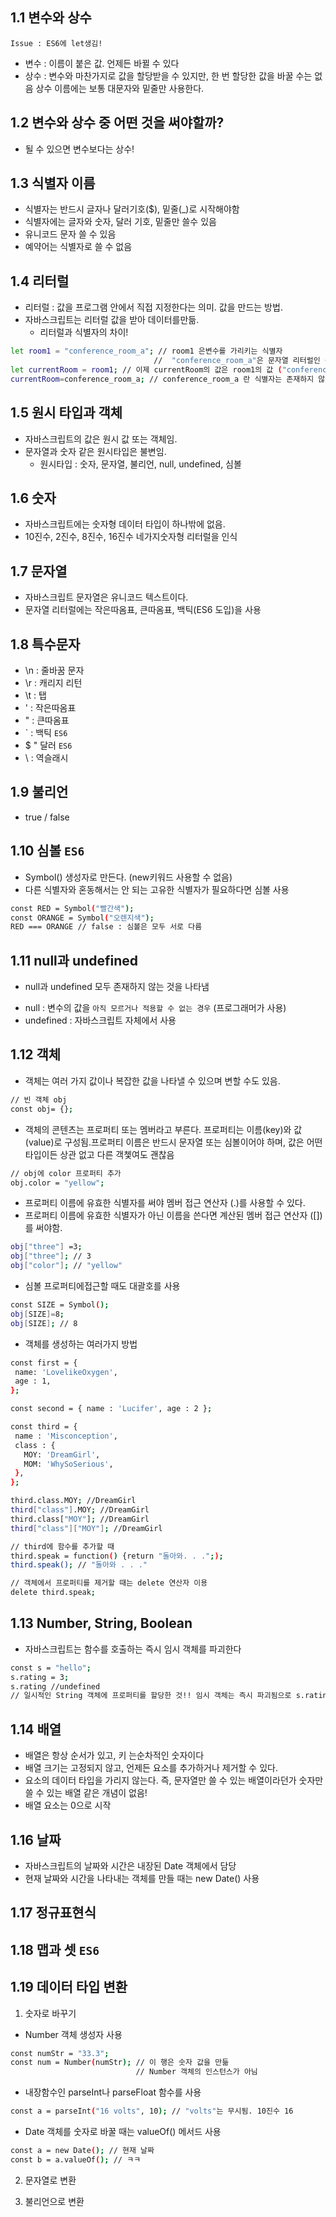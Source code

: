 ## 1.1 변수와 상수
`Issue : ES6에 let생김!`
- 변수 : 이름이 붙은 값. 언제든 바뀔 수 있다
- 상수 : 변수와 마찬가지로 값을 할당받을 수 있지만, 한 번 할당한 값을 바꿀 수는 없음 상수 이름에는 보통 대문자와 밑줄만 사용한다.

## 1.2 변수와 상수 중 어떤 것을 써야할까?

- 될 수 있으면 변수보다는 상수!


## 1.3 식별자 이름
- 식별자는 반드시 글자나 달러기호($), 밑줄(_)로 시작해야함
- 식별자에는 글자와 숫자, 달러 기호, 밑줄만 쓸수 있음
- 유니코드 문자 쓸 수 있음
- 예약어는 식별자로 쓸 수 없음

## 1.4 리터럴
 - 리터럴 : 값을 프로그램 안에서 직접 지정한다는 의미. 값을 만드는 방법.
 - 자바스크립트는 리터럴 값을 받아 데이터를만듦.
   * 리터럴과 식별자의 차이!

```sh
let room1 = "conference_room_a"; // room1 은변수를 가리키는 식별자
                                //  "conference_room_a"은 문자열 리터럴인 동시에 room1의 값
let currentRoom = room1; // 이제 currentRoom의 값은 room1의 값 ("conference_room_a")와 같음
currentRoom=conference_room_a; // conference_room_a 란 식별자는 존재하지 않음!
```

## 1.5 원시 타입과 객체
 - 자바스크립트의 값은 원시 값 또는 객체임.
 - 문자열과 숫자 같은 원시타입은 불변임.
   * 원시타입 : 숫자, 문자열, 불리언, null, undefined, 심볼

## 1.6 숫자
 - 자바스크립트에는 숫자형 데이터 타입이 하나밖에 없음.
 - 10진수, 2진수, 8진수, 16진수 네가지숫자형 리터럴을 인식


## 1.7 문자열
 - 자바스크립트 문자열은 유니코드 텍스트이다.
 - 문자열 리터럴에는 작은따옴표, 큰따옴표, 백틱(ES6 도입)을 사용

## 1.8 특수문자
 - \n : 줄바꿈 문자
 - \r : 캐리지 리턴
 - \t : 탭
 - \' : 작은따옴표
 - \" : 큰따옴표
 - \` : 백틱 `ES6`
 - \$ " 달러 `ES6`
 - \\ : 역슬래시
 
## 1.9 불리언
 - true / false
 
## 1.10 심볼 `ES6`
 - Symbol() 생성자로 만든다. (new키워드 사용할 수 없음)
 - 다른 식별자와 혼동해서는 안 되는 고유한 식별자가 필요하다면 심볼 사용
```sh
const RED = Symbol("빨간색");
const ORANGE = Symbol("오렌지색");
RED === ORANGE // false : 심볼은 모두 서로 다름
```

## 1.11 null과 undefined
 - null과 undefined 모두 존재하지 않는 것을 나타냄
  * null : 변수의 값을 `아직 모르거나 적용할 수 없는 경우` (프로그래머가 사용)
  * undefined : 자바스크립트 자체에서 사용
  
## 1.12 객체
 - 객체는 여러 가지 값이나 복잡한 값을 나타낼 수 있으며 변할 수도 있음.
 ```sh
 // 빈 객체 obj
 const obj= {};
 ```
 - 객체의 콘텐츠는 프로퍼티 또는 멤버라고 부른다. 프로퍼티는 이름(key)와 값(value)로 구성됨.프로퍼티 이름은 반드시 문자열 또는 심볼이어야 하며, 값은 어떤 타입이든 상관 없고 다른 객쳋여도 괜찮음
 ```sh
 // obj에 color 프로퍼티 추가
 obj.color = "yellow";
 ```
 - 프로퍼티 이름에 유효한 식별자를 써야 멤버 접근 연산자 (.)를 사용할 수 있다.
 - 프로퍼티 이름에 유효한 식별자가 아닌 이름을 쓴다면 계산된 멤버 접근 연산자 ([])를 써야함.
 ```sh
 obj["three"] =3;
 obj["three"]; // 3
 obj["color"]; // "yellow"
 ```
 - 심볼 프로퍼티에접근할 때도 대괄호를 사용
 ```sh
 const SIZE = Symbol();
 obj[SIZE]=8;
 obj[SIZE]; // 8
 ```
 - 객체를 생성하는 여러가지 방법
 ```sh
 const first = {
  name: 'LovelikeOxygen',
  age : 1,
 };
 
 const second = { name : 'Lucifer', age : 2 };
 
 const third = {
  name : 'Misconception',
  class : {
    MOY: 'DreamGirl',
    MOM: 'WhySoSerious',
  },
};

 third.class.MOY; //DreamGirl
 third["class"].MOY; //DreamGirl
 third.class["MOY"]; //DreamGirl
 third["class"]["MOY"]; //DreamGirl
 
 // third에 함수를 추가할 때
 third.speak = function() {return "돌아와. . .";);
 third.speak(); // "돌아와 . . ."
 
 // 객체에서 프로퍼티를 제거할 때는 delete 연산자 이용
 delete third.speak;
 ```
## 1.13 Number, String, Boolean 
 - 자바스크립트는 함수를 호출하는 즉시 임시 객체를 파괴한다
 ```sh
 const s = "hello";
 s.rating = 3;
 s.rating //undefined
 // 일시적인 String 객체에 프로퍼티를 할당한 것!! 임시 객체는 즉시 파괴됨으로 s.rating은 undefined이다
 ```
## 1.14 배열
 - 배열은 항상 순서가 있고, 키 는순차적인 숫자이다
 - 배열 크기는 고정되지 않고, 언제든 요소를 추가하거나 제거할 수 있다.
 - 요소의 데이터 타입을 가리지 않는다. 즉, 문자열만 쓸 수 있는 배열이라던가 숫자만 쓸 수 있는 배열 같은 개념이 없음!
 - 배열 요소는 0으로 시작
 
## 1.16 날짜
 - 자바스크립트의 날짜와 시간은 내장된 Date 객체에서 담당
 - 현재 날짜와 시간을  나타내는 객체를 만들 때는 new Date() 사용
 
## 1.17 정규표현식

## 1.18 맵과 셋 `ES6`

## 1.19 데이터 타입 변환
1. 숫자로 바꾸기<br>
 * Number 객체 생성자 사용
```sh
const numStr = "33.3";
const num = Number(numStr); // 이 행은 숫자 값을 만듦
                            // Number 객체의 인스턴스가 아님
```

 * 내장함수인 parseInt나 parseFloat 함수를 사용
 ```sh
 const a = parseInt("16 volts", 10); // "volts"는 무시됨. 10진수 16
 ```

 * Date 객체를 숫자로 바꿀 때는 valueOf() 메서드 사용
 ```sh
 const a = new Date(); // 현재 날짜
 const b = a.valueOf(); // ㅋㅋ
 ```
2. 문자열로 변환



3. 불리언으로 변환
